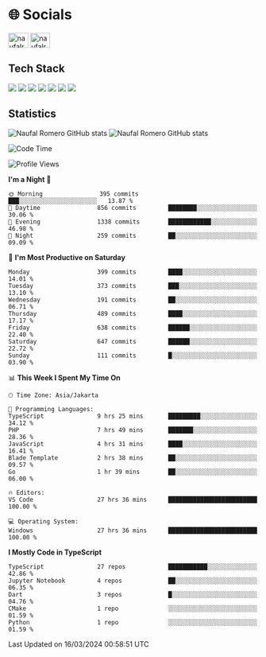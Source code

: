 <h1 align="">🌐 Socials</h1>
<p align="left">
<a href="https://linkedin.com/in/naufal-romero-putra-pratama-9ab816177/" target="blank"><img align="center" src="https://raw.githubusercontent.com/rahuldkjain/github-profile-readme-generator/master/src/images/icons/Social/linked-in-alt.svg" alt="naufalromero" height="30" width="40" /></a>
<a href="https://instagram.com/naufalromero" target="blank"><img align="center" src="https://raw.githubusercontent.com/rahuldkjain/github-profile-readme-generator/master/src/images/icons/Social/instagram.svg" alt="naufalromero" height="30" width="40" /></a>
</p>


<h2 align="">Tech Stack</h2>
<div align="">
  <img src="https://img.shields.io/badge/next.js-000000?style=for-the-badge&logo=nextdotjs&logoColor=white"/>
 <img src="https://img.shields.io/badge/typescript-%23007ACC.svg?style=for-the-badge&logo=typescript&logoColor=white"/>
 <img src="https://img.shields.io/badge/react-%2320232a.svg?style=for-the-badge&logo=react&logoColor=%2361DAFB"/>
 <img src="https://img.shields.io/badge/tailwindcss-%2338B2AC.svg?style=for-the-badge&logo=tailwind-css&logoColor=white"/>
 <img src="https://img.shields.io/badge/Prisma-3982CE?style=for-the-badge&logo=Prisma&logoColor=white"/>
 <img src="https://img.shields.io/badge/javascript-%23323330.svg?style=for-the-badge&logo=javascript&logoColor=%23F7DF1E"/>
 <img src="https://img.shields.io/badge/java-%23ED8B00.svg?style=for-the-badge&logo=openjdk&logoColor=white"/>
</div>


<h2 align="">Statistics</h2>
<div align="">
<img src="https://github-readme-stats-xi-nine-74.vercel.app/api?username=romves&show_icons=true&theme=tokyonight&include_all_commits=true&count_private=true" alt="Naufal Romero GitHub stats"/>
<img src="https://github-readme-stats-xi-nine-74.vercel.app/api/top-langs/?username=romves&theme=tokyonight&hide_border=false&include_all_commits=true&count_private=true&layout=compact" alt="Naufal Romero GitHub stats"/>
</div>

<!--START_SECTION:waka-->
![Code Time](http://img.shields.io/badge/Code%20Time-858%20hrs%2050%20mins-blue)

![Profile Views](http://img.shields.io/badge/Profile%20Views-15-blue)

**I'm a Night 🦉** 

```text
🌞 Morning                395 commits         ███░░░░░░░░░░░░░░░░░░░░░░   13.87 % 
🌆 Daytime                856 commits         ████████░░░░░░░░░░░░░░░░░   30.06 % 
🌃 Evening                1338 commits        ████████████░░░░░░░░░░░░░   46.98 % 
🌙 Night                  259 commits         ██░░░░░░░░░░░░░░░░░░░░░░░   09.09 % 
```
📅 **I'm Most Productive on Saturday** 

```text
Monday                   399 commits         ████░░░░░░░░░░░░░░░░░░░░░   14.01 % 
Tuesday                  373 commits         ███░░░░░░░░░░░░░░░░░░░░░░   13.10 % 
Wednesday                191 commits         ██░░░░░░░░░░░░░░░░░░░░░░░   06.71 % 
Thursday                 489 commits         ████░░░░░░░░░░░░░░░░░░░░░   17.17 % 
Friday                   638 commits         ██████░░░░░░░░░░░░░░░░░░░   22.40 % 
Saturday                 647 commits         ██████░░░░░░░░░░░░░░░░░░░   22.72 % 
Sunday                   111 commits         █░░░░░░░░░░░░░░░░░░░░░░░░   03.90 % 
```


📊 **This Week I Spent My Time On** 

```text
🕑︎ Time Zone: Asia/Jakarta

💬 Programming Languages: 
TypeScript               9 hrs 25 mins       █████████░░░░░░░░░░░░░░░░   34.12 % 
PHP                      7 hrs 49 mins       ███████░░░░░░░░░░░░░░░░░░   28.36 % 
JavaScript               4 hrs 31 mins       ████░░░░░░░░░░░░░░░░░░░░░   16.41 % 
Blade Template           2 hrs 38 mins       ██░░░░░░░░░░░░░░░░░░░░░░░   09.57 % 
Go                       1 hr 39 mins        ██░░░░░░░░░░░░░░░░░░░░░░░   06.00 % 

🔥 Editors: 
VS Code                  27 hrs 36 mins      █████████████████████████   100.00 % 

💻 Operating System: 
Windows                  27 hrs 36 mins      █████████████████████████   100.00 % 
```

**I Mostly Code in TypeScript** 

```text
TypeScript               27 repos            ███████████░░░░░░░░░░░░░░   42.86 % 
Jupyter Notebook         4 repos             ██░░░░░░░░░░░░░░░░░░░░░░░   06.35 % 
Dart                     3 repos             █░░░░░░░░░░░░░░░░░░░░░░░░   04.76 % 
CMake                    1 repo              ░░░░░░░░░░░░░░░░░░░░░░░░░   01.59 % 
Python                   1 repo              ░░░░░░░░░░░░░░░░░░░░░░░░░   01.59 % 
```




 Last Updated on 16/03/2024 00:58:51 UTC
<!--END_SECTION:waka-->
